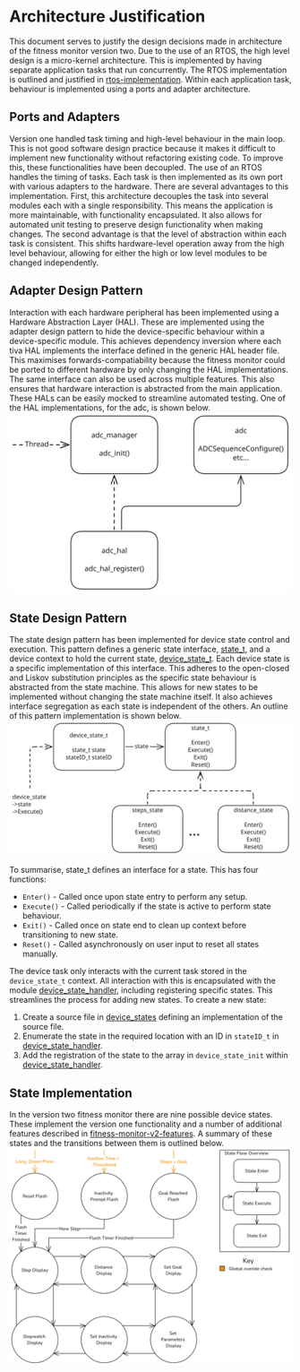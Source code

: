 # Architecture Justification
This document serves to justify the design decisions made in architecture of the fitness monitor version two. Due to the use of an RTOS, the high level design is a micro-kernel architecture. This is implemented by having separate application tasks that run concurrently. The RTOS implementation is outlined and justified in [rtos-implementation](RTOS-implementation.md). Within each application task, behaviour is implemented using a ports and adapter architecture.

## Ports and Adapters
Version one handled task timing and high-level behaviour in the main loop. This is not good software design practice because it makes it difficult to implement new functionality without refactoring existing code. To improve this, these functionalities have been decoupled. The use of an RTOS handles the timing of tasks. Each task is then implemented as its own port with various adapters to the hardware. There are several advantages to this implementation. First, this architecture decouples the task into several modules each with a single responsibility. This means the application is more maintainable, with functionality encapsulated. It also allows for automated unit testing to preserve design functionality when making changes. The second advantage is that the level of abstraction within each task is consistent. This shifts hardware-level operation away from the high level behaviour, allowing for either the high or low level modules to be changed independently.

## Adapter Design Pattern 
Interaction with each hardware peripheral has been implemented using a Hardware Abstraction Layer (HAL). These are implemented using the adapter design pattern to hide the device-specific behaviour within a device-specific module. This achieves dependency inversion where each tiva HAL implements the interface defined in the generic HAL header file. This maximises forwards-compatiability because the fitness monitor could be ported to different hardware by only changing the HAL implementations. The same interface can also be used across multiple features. This also ensures that hardware interaction is abstracted from the main application. These HALs can be easily mocked to streamline automated testing. One of the HAL implementations, for the adc, is shown below.
![UML Class Diagram for adapter design pattern](./images/adapter_pattern.svg)

## State Design Pattern
The state design pattern has been implemented for device state control and execution. This pattern defines a generic state interface, [state_t](../target/src/device_states/state.h), and a device context to hold the current state, [device_state_t](../target/src/device_state_handler.h). Each device state is a specific implementation of this interface. This adheres to the open-closed and Liskov substitution principles as the specific state behaviour is abstracted from the state machine. This allows for new states to be implemented without changing the state machine itself. It also achieves interface segregation as each state is independent of the others. An outline of this pattern implementation is shown below.
![UML Class Diagram for state design pattern](./images/state_pattern.svg)

To summarise, state_t defines an interface for a state. This has four functions:
- `Enter()` - Called once upon state entry to perform any setup.
- `Execute()` - Called periodically if the state is active to perform state behaviour.
- `Exit()` - Called once on state end to clean up context before transitioning to new state.
- `Reset()` - Called asynchronously on user input to reset all states manually.

The device task only interacts with the current task stored in the `device_state_t` context. All interaction with this is encapsulated with the module [device_state_handler](../target/src/device_state_handler.c), including registering specific states. This streamlines the process for adding new states. To create a new state:
1. Create a source file in [device_states](../target/src/device_states/) defining an implementation of the source file.
2. Enumerate the state in the required location with an ID in `stateID_t` in [device_state_handler](../target/src/device_state_handler.h).
3. Add the registration of the state to the array in `device_state_init` within [device_state_handler](../target/src/device_state_handler.c).

## State Implementation
In the version two fitness monitor there are nine possible device states. These implement the version one functionality and a number of additional features described in [fitness-monitor-v2-features](./fitness-monitor-v2-features.md). A summary of these states and the transitions between them is outlined below.
![UML state machine diagram](./images/Display-State-Machine.png)